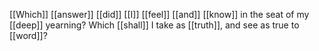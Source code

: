 [[Which]] [[answer]] [[did]] [[I]] [[feel]] [[and]] [[know]] in the seat of my [[deep]] yearning? Which [[shall]] I take as [[truth]], and see as true to [[word]]? 